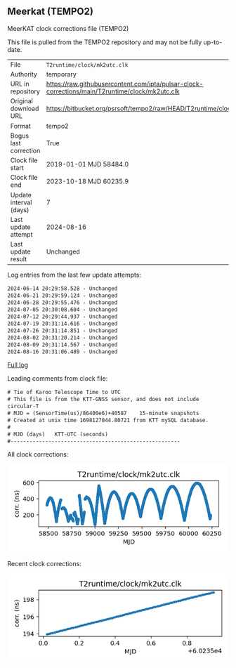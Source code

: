 
## Meerkat (TEMPO2)

MeerKAT clock corrections file (TEMPO2)

This file is pulled from the TEMPO2 repository and may not be fully
up-to-date.

|     |     |
|:--- |:--- |
| File | `T2runtime/clock/mk2utc.clk` |
| Authority | temporary |
| URL in repository | <https://raw.githubusercontent.com/ipta/pulsar-clock-corrections/main/T2runtime/clock/mk2utc.clk> |
| Original download URL | <https://bitbucket.org/psrsoft/tempo2/raw/HEAD/T2runtime/clock/mk2utc.clk> |
| Format | tempo2 |
| Bogus last correction | True |
| Clock file start | 2019-01-01 MJD 58484.0 |
| Clock file end | 2023-10-18 MJD 60235.9 |
| Update interval (days) | 7 |
| Last update attempt | 2024-08-16 |
| Last update result | Unchanged |

Log entries from the last few update attempts:
```
2024-06-14 20:29:58.528 - Unchanged
2024-06-21 20:29:59.124 - Unchanged
2024-06-28 20:29:55.476 - Unchanged
2024-07-05 20:30:08.604 - Unchanged
2024-07-12 20:29:44.937 - Unchanged
2024-07-19 20:31:14.616 - Unchanged
2024-07-26 20:31:14.851 - Unchanged
2024-08-02 20:31:20.214 - Unchanged
2024-08-09 20:31:14.567 - Unchanged
2024-08-16 20:31:06.489 - Unchanged
```
[Full log](https://raw.githubusercontent.com/ipta/pulsar-clock-corrections/main/log/T2runtime/clock/mk2utc.clk.log)

Leading comments from clock file:

    # Tie of Karoo Telescope Time to UTC
    # This file is from the KTT-GNSS sensor, and does not include circular-T
    # MJD = (SensorTime(us)/86400e6)+40587    15-minute snapshots
    # Created at unix time 1698127044.80721 from KTT mySQL database.
    #
    # MJD (days)   KTT-UTC (seconds)
    #------------------------------------------------------



All clock corrections:

![plot of all clock corrections](mk2utc.clk.png "All corrections")

Recent clock corrections:

![plot of recent clock corrections](mk2utc.clk.short.png "Recent corrections")

